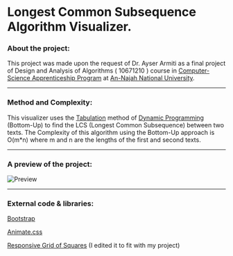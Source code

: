 # Longest Common Subsequence Algorithm Visualizer.

### About the project:
This project was made upon the request of Dr. Ayser Armiti as a final project of Design and Analysis of Algorithms (
10671210 ) course in [Computer-Science Apprenticeship Program](https://www.najah.edu/en/academic/undergraduate-programs/program/computer-science-apprenticeship-program/info-card/) at [An-Najah National University](http://www.najah.edu/).

---
### Method and Complexity:
This visualizer uses the [Tabulation](https://www.geeksforgeeks.org/tabulation-vs-memoization/) method of [Dynamic Programming](https://www.geeksforgeeks.org/dynamic-programming/) (Bottom-Up) to find the LCS (Longest Common Subsequence) between two texts.
The Complexity of this algorithm using the Bottom-Up approach is O(m*n) where m and n are the lengths of the first and second texts.

---

### A preview of the project: 

![Preview](https://i.imgur.com/eKfSKZu.gif)

---

### External code & libraries:

[Bootstrap](https://getbootstrap.com/)

[Animate.css](https://animate.style/)

[Responsive Grid of Squares](http://bluecaret.com/blog/responsive-grid-of-squares) (I edited it to fit with my project)
